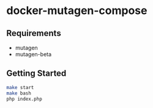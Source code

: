 # docker-mutagen-compose

## Requirements
* mutagen
* mutagen-beta

## Getting Started

```bash
make start
make bash
php index.php
```
